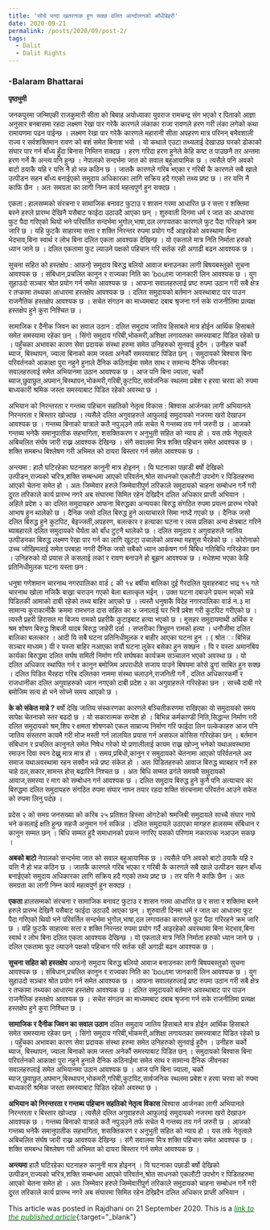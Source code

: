 ```yaml
---
title: 'सोचे भन्दा खतरनाक हुन सक्छ दलित आन्दोलनको आँधीबेहरी'
date: 2020-09-21
permalink: /posts/2020/09/post-2/
tags:
  - Dalit
  - Dalit Rights
---
```

### -Balaram Bhattarai
**पृष्ठभुमी**

जनकपुरमा जन्मिएकी राजकुमारी सीता को बिबाह अयोध्याका युवराज रामचन्द्र संग भएको र पिताको आज्ञा अनुसार बनबासमा रहदा लक्ष्मण रेखा पार गरेकै कारणले लंकाका राजा रावणले हरण गरी लंका लगेको कथा रामायणमा पढन पाईन्छ । लक्ष्मण रेखा पार गरेकै कारणले महारानी सीता अपहरण मात्र परिनन् बभैवशाली राज्य र सर्वशक्तिमान रावण को बशं समेत बिनाश भयो । यो कथाले एउटा तथ्यलाई देखाउछ घरको ढोकाको संघार पार गर्न बाँध्य हुँदा बिनास निम्तिन सक्दछ । हरण गरिदा हरण हुनेले केहि कष्ट त पाउछनै तर अन्तमा हरण गर्ने कै अन्त्य पनि हुन्छ ।
नेपालको सन्दर्भमा जात को सवाल बहुआयामिक छ । त्यसैले पनि अवको बाटो ठयाकै यहि र यत्ति नै हो भन्न कठिन छ । जातकै कारणले गरिब भएका र गरिबी कै कारणले सबै खाले उत्पीडन सहन बाँध्य बनाईएको समुदाय अधिकारका लागि सक्रिय हदै गएको तथ्य प्रष्ट छ । तर यत्ति नै काफि छैन । अतः समग्रता का लागी निम्न कार्य महत्वपुर्ण हुन सक्दछ ।

एकता : हालसम्मको संरचना र सामाजिक बनावट फुटाउ र शासन गरमा आधारित छ र सत्ता र शक्तिमा बस्ने हरुले प्रारम्भ देखिनै यसैबाट फाईदा उठाउदै आएका छन् । शुरुवाती दिनमा धर्म र जात का आधारमा फुट पैदा गरिएको थियो भने परिवर्तित सन्दर्भमा भुगोल,भाषा,दल लगायतका कारणले फुट पैदा गरिरहने क्रम जारि छ । यहि फुटकै साहारमा सत्ता र शक्ति निरन्तर रुपमा प्रयोग गर्दै आइरहेको अवस्थामा बिना भेदभाव,बिना स्वार्थ र लोभ बिना दलित एकता आवश्यक देखिन्छ । यो एकताले मात्र निति निर्माता हरुको ध्यान जाने छ । दलित एकतामा फुट ल्याउने पक्षको पहिचान गरि सर्तक रही अगाढी बढन आवश्यक छ ।

सुचना सहित को हस्तक्षेप : आफनो् समुदाय बिरुद्ध बलियो आवाज बनाउनका लागी बिषयबस्तुको सुचना आवश्यक छ । संबिधान,प्रचलित कानुन र राज्यका निति का ’boutमा जानकारी लिन आवश्यक छ । युग सुहाउदो सञ्चार श्रोत प्रयोग गर्न समेत आवश्यक छ । आफना सवालहरुलाई प्रष्ट रुपमा उठान गरी सबै क्षेत्र र तप्कामा तथ्यका आधारमा हस्तक्षेप आवश्यक छ । दलित समुदायको बर्तमान अवस्थाबाट पार पाउन राजनैतिक हस्तक्षेप आवश्यक छ । सचेत संगठन का माध्यमबाट दबाब श्रृजना गर्न सके राजनीतिमा प्रत्यक्ष हस्तक्षेप हुने कुरा निश्चित छ ।

सामाजिक र दैनीक जिवन का सवाल उठान : दलित समुदाय जातिय हिसाबले मात्र होईन आर्थिक हिसाबले समेत समस्यामा रहेका छन् । सिंगो समुदाय गरिबी,भोकमरी,अशिक्षा लगायतका समस्याबाट पिडित रहेको छ । पहुँचका अभावका कारण सेवा प्रदायक संस्था हरुमा समेत उनिहरुको सुनवाई हुदैन । उनीहरु चर्को ब्याज, बिस्थापन, ज्याला बिनाको काम जस्ता अनेकौं समस्याबाट पिडित छन् । समुदायको बिश्वास बिना परिवर्तनको आकाक्षा पुरा नहुने हुनाले दैनिक कठिनाईमा समेत साथ र सामान्य दैनिक जीवनका सवालहरुलाई समेत अभियानमा उठान आवश्यक छ । आज पनि बिना ज्याला, चर्को ब्याज,छुवाछुत,अपमान,बिस्थापन,भोकमरी,गरिबी,कुटपिट,सार्वजनिक स्थलमा प्रबेश र हरवा चरवा को रुपमा बाध्यकारी श्रमिक जस्ता समस्याबाट पिडित रहेको अवस्था छ ।

अभियान को निरन्तरता र गन्तब्य पहिचान सहतिको नेतृत्व विकास : बिश्वास आर्जनका लागी अभियानले निरन्तरता र बिस्तार खोज्दछ । त्यसैले दलित अगुवाहरुले आफुलाई समुदायको नजरमा खरो देखाउन आवश्यक छ । गन्तब्य बिनाको यात्राले कतै नपुञ्उने तर्फ सचेत भै गन्तब्य तय गर्न जरुरी छ । आजको गन्तब्य भनेकै समानुपातीक सहभागिता, शसक्तिकरण र अनुभुती सहित को न्याय हो । यस तर्फ नेतृत्वले अबिचलित संर्घष जारी राख्न आवश्यक देखिन्छ । संगै सवालमा मित्र शक्ति पहिचान समेत आवश्यक छ । शक्ति समबन्ध बिश्लेषण गरी अभिमत को दायरा बिस्तार गर्न समेत आवश्यक छ ।

अन्त्यमा : हालै घटिरहेका घटनाहरु कानुनी मात्र होइनन् । यि घटनाका पछाडी बर्षो देखिको उत्पीडन,राज्यको चरित्र,शक्ति सम्बन्धमा आएको परिवर्तन,श्रोत साधनको एकलौटी उपभोग र पिडितहरुमा आएको चेतना समेत हो । अतः जिम्मेवार हरुले जिम्मेवारीपुर्ण तरिकाले समुदायको चाहना सम्बोधन गर्ने गरी दु्रत तरिकाले कार्य प्रारम्भ नगरे अब संघारमा सिमित रहेन देखिदैन दलित अधिकार प्राप्ती अभियान ।
अहिले प्रदेश २ का दलित समुदायहरु आफना बिरुद्धका अन्ययका बिरुद्ध संगठित रुपमा प्रयत्न प्रारम्भ गरेको आभाष हुन थालेको छ । दैनिक जसो दलित बिरुद्ध हुने अत्याचारले सिमा नाघ्दै गएको छ । दैनिक जसो दलित बिरुद्ध हुने कुटपिट, बेइज्जती,अपहरण, बलत्कार र हत्याका घटना र त्यस प्रतिका अन्य क्षेत्रबाट गरिने ब्याबहारले दलित समुदायको धैर्यता को बाँध टुटनै थालेको छ । दलित समुदाय र अगुवाहरुले जातिय उत्पीडनका बिरुद्ध लक्ष्मण रेखा पार गर्न का लागि खुटटा् उचालेको अवस्था महशुस भैरहेको छ । कोरोनाको उच्च जोखिमलाई समेत परबाहा नगरी दैनिक जसो सबैको ध्यान आर्कषण गर्न बिबिध गतिबिधि गरिरहेका छन । उनिहरुको यो प्रयास ले कसलाई लकां र रावण बनाउने हो बुझन आवश्यक छ । मधेशमा भएका केहि प्रतिनिधीमुलक घटना यस्ता छन :

धनुषा गणेशमान चारनाथ नगरपालिका वार्ड ८ की १४ बर्षीया बालिका दुई गैरदलित युवाहरुबाट भाद्र १५ गते चारनाथ खोला नजिकै बाख्रा चराउन गएको बेला बलात्कृत भईन् । उक्त घटना दबाउने प्रयत्न भएको भन्ने पिडितकी आमाको दाबी रहेको तथ्य बाहिर आएको छ । त्यस्तै धनुषाकै विदेह नगारपालिका वार्ड न.३ मा सामान्य कुराकानीकै क्रममा रामभगत दास सहित का ४ जनालाई घर भित्रै प्रबेश गरी कुटपिट गरीएको छ । त्यस्तै प्रहरी हिरासत मा बिजय रामको प्रहरीकै कुटाइबाट हत्या भएको छ । मुसहर समुदायमाथी अर्थिक र श्रम शोषण बिरुद्ध शिबजी यादब बिरुद्ध जाहेरी दर्ता । सप्तरीका त्रिभुवन रामको हत्या । धनौजीमा दलित बालिका बलत्कार । आदी यि सबै घटना प्रतिनिधीमुलक र बाहीर आएका घटना हुन । ( श्रोत ः बिभिन्न सञ्चार माध्यम ) यी र यस्ता बाहिर नआएका सयौं घटना लुकेर बसेका हुन सक्छन । यि र यस्ता अमानबिय कार्यका बिरुद्धमा दलित सर्घष समिती निर्माण गरि सर्घषका कार्यक्रम सञ्चालन भएको अवस्था छ । यो दलित अधिकार स्थापित गर्न र कानुन बमोजिम अपराधीले सजाय पाउने बिषयमा कोसे ढुगां साबित हुन सक्छ । दलित पिडित भैरहदा गरिब दलितका नाममा संस्था चलाउने,राजनिती गर्ने , दलित अधिकारकर्मी र राजधानीका दलित अगुवाहरुको ध्यान नगएको दाबी प्रदेश २ का अगुवाहरुले गरिरहेका छन । साच्चै दाबी गरे बमोजिम सत्य हो भने सोच्ने समय आएको छ ।

**के को संकेत मान्ने ?**
बर्षो देखि जातिय संस्करणका कारणले बञ्चितीकरणमा राखिएका यो समुदायको समय सापेक्ष चेतनाको स्तर बढदो छ । यो सकारात्मक सन्देश हो । बिभिन्न कर्मकाण्डी निति,सिद्धान्त निर्माण गरी दलित समुदायको श्रम,शिप र क्षमता शोषणको एकल साम्राज्य निर्माण गरि फाईदा लिन पल्केकाहरु आज पनि जातिय संस्तरण कायमै गरी मोज मस्ती गर्न लालयित प्रयास गर्न असफल कोसिस गरिरहेका छन् । बर्तमान संबिधान र प्रचलित कानुनले समेत निषेध गरेको यो प्रणालीलाई कायम राख्न खोज्नु भनेको यथाअवस्थामा रमाउन दिवा स्पन देख्नु मात्र मात्र हो । समय,प्रबिधी,कानुन र समुदायको चेतनामा आएको परिर्वतनले अव समाज यथाअवस्थामा रहन सक्दैन भन्ने प्रष्ट संकेत हो । अतः पिडितहरुको आवाज बिरुद्ध ब्याबहार गर्ने हरु चाहे दल,सकार,सामन्त होस् बढारिने निश्चत छ । अतः बिधि सम्मत ढगंले समयमै समुदायको आवाज,समस्या र माग को सम्बोधन गर्न आवश्यक छ । दलित समुदाय बिरुद्ध हुने कुनै पनि अत्याचार का बिरुद्धमा दलित समुदायहरु संगठित रुपमा संघार नाघ्न तयार रहदा शक्ति संरचनामा परिवर्तन आउने सकेत को रुपमा लिनु पर्दछ ।

प्रदेस २ को समग्र जनसख्या को करिब २५ प्रतिशत हिस्सा ओगटेको श्रमजिबी समुदायले साच्चै संघार नाघे भने कसलाई क्षति हुन्छ सहजै अनुमान गर्न सकिन्न । दलित समुदायले उठाएका मागहरु हालसम्म संबिधान र कानुन सम्मत छन् । बिधि सम्मत हुदै समाधानको प्रयत्न नगरिए यसको परिणाम नकारात्क नआउन सकछ ।

**अबको बाटो**
नेपालको सन्दर्भमा जात को सवाल बहुआयामिक छ । त्यसैले पनि अवको बाटो ठयाकै यहि र यत्ति नै हो भन्न कठिन छ । जातकै कारणले गरिब भएका र गरिबी कै कारणले सबै खाले उत्पीडन सहन बाँध्य बनाईएको समुदाय अधिकारका लागि सक्रिय हदै गएको तथ्य प्रष्ट छ । तर यत्ति नै काफि छैन । अतः समग्रता का लागी निम्न कार्य महत्वपुर्ण हुन सक्दछ ।

**एकता**
हालसम्मको संरचना र सामाजिक बनावट फुटाउ र शासन गरमा आधारित छ र सत्ता र शक्तिमा बस्ने हरुले प्रारम्भ देखिनै यसैबाट फाईदा उठाउदै आएका छन् । शुरुवाती दिनमा धर्म र जात का आधारमा फुट पैदा गरिएको थियो भने परिवर्तित सन्दर्भमा भुगोल,भाषा,दल लगायतका कारणले फुट पैदा गरिरहने क्रम जारि छ । यहि फुटकै साहारमा सत्ता र शक्ति निरन्तर रुपमा प्रयोग गर्दै आइरहेको अवस्थामा बिना भेदभाव,बिना स्वार्थ र लोभ बिना दलित एकता आवश्यक देखिन्छ । यो एकताले मात्र निति निर्माता हरुको ध्यान जाने छ । दलित एकतामा फुट ल्याउने पक्षको पहिचान गरि सर्तक रही अगाढी बढन आवश्यक छ ।

**सुचना सहित को हस्तक्षेप**
आफनो् समुदाय बिरुद्ध बलियो आवाज बनाउनका लागी बिषयबस्तुको सुचना आवश्यक छ । संबिधान,प्रचलित कानुन र राज्यका निति का ’boutमा जानकारी लिन आवश्यक छ । युग सुहाउदो सञ्चार श्रोत प्रयोग गर्न समेत आवश्यक छ । आफना सवालहरुलाई प्रष्ट रुपमा उठान गरी सबै क्षेत्र र तप्कामा तथ्यका आधारमा हस्तक्षेप आवश्यक छ । दलित समुदायको बर्तमान अवस्थाबाट पार पाउन राजनैतिक हस्तक्षेप आवश्यक छ । सचेत संगठन का माध्यमबाट दबाब श्रृजना गर्न सके राजनीतिमा प्रत्यक्ष हस्तक्षेप हुने कुरा निश्चित छ ।

**सामाजिक र दैनीक जिवन का सवाल उठान**
दलित समुदाय जातिय हिसाबले मात्र होईन आर्थिक हिसाबले समेत समस्यामा रहेका छन् । सिंगो समुदाय गरिबी,भोकमरी,अशिक्षा लगायतका समस्याबाट पिडित रहेको छ । पहुँचका अभावका कारण सेवा प्रदायक संस्था हरुमा समेत उनिहरुको सुनवाई हुदैन । उनीहरु चर्को ब्याज, बिस्थापन, ज्याला बिनाको काम जस्ता अनेकौं समस्याबाट पिडित छन् । समुदायको बिश्वास बिना परिवर्तनको आकाक्षा पुरा नहुने हुनाले दैनिक कठिनाईमा समेत साथ र सामान्य दैनिक जीवनका सवालहरुलाई समेत अभियानमा उठान आवश्यक छ । आज पनि बिना ज्याला, चर्को ब्याज,छुवाछुत,अपमान,बिस्थापन,भोकमरी,गरिबी,कुटपिट,सार्वजनिक स्थलमा प्रबेश र हरवा चरवा को रुपमा बाध्यकारी श्रमिक जस्ता समस्याबाट पिडित रहेको अवस्था छ ।

**अभियान को निरन्तरता र गन्तब्य पहिचान सहतिको नेतृत्व विकास**
बिश्वास आर्जनका लागी अभियानले निरन्तरता र बिस्तार खोज्दछ । त्यसैले दलित अगुवाहरुले आफुलाई समुदायको नजरमा खरो देखाउन आवश्यक छ । गन्तब्य बिनाको यात्राले कतै नपुञ्उने तर्फ सचेत भै गन्तब्य तय गर्न जरुरी छ । आजको गन्तब्य भनेकै समानुपातीक सहभागिता, शसक्तिकरण र अनुभुती सहित को न्याय हो । यस तर्फ नेतृत्वले अबिचलित संर्घष जारी राख्न आवश्यक देखिन्छ । संगै सवालमा मित्र शक्ति पहिचान समेत आवश्यक छ । शक्ति समबन्ध बिश्लेषण गरी अभिमत को दायरा बिस्तार गर्न समेत आवश्यक छ ।

**अन्त्यमा**
हालै घटिरहेका घटनाहरु कानुनी मात्र होइनन् । यि घटनाका पछाडी बर्षो देखिको उत्पीडन,राज्यको चरित्र,शक्ति सम्बन्धमा आएको परिवर्तन,श्रोत साधनको एकलौटी उपभोग र पिडितहरुमा आएको चेतना समेत हो । अतः जिम्मेवार हरुले जिम्मेवारीपुर्ण तरिकाले समुदायको चाहना सम्बोधन गर्ने गरी दु्रत तरिकाले कार्य प्रारम्भ नगरे अब संघारमा सिमित रहेन देखिदैन दलित अधिकार प्राप्ती अभियान ।

This article was posted in Rajdhani on 21 September 2020. This is a [<span style="color:green">*link to the published article*</span>](https://rajdhanidaily.com/id/23848/){:target="_blank"}


